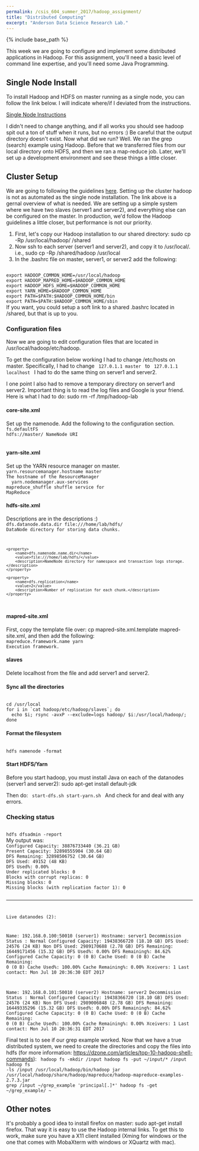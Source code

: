 ```yaml
---
permalink: /csis_604_summer_2017/hadoop_assignment/
title: "Distributed Computing"
excerpt: "Anderson Data Science Research Lab."
---
```


{% include base_path %}

This week we are going to configure and implement some distributed applications in Hadoop. For this assignment, you'll need a basic level of command line expertise, and you'll need some Java Programming.

## Single Node Install
To install Hadoop and HDFS on master running as a single node, you can follow the link below. I will indicate where/if I deviated from the instructions.

<a href="https://www.digitalocean.com/community/tutorials/how-to-install-hadoop-in-stand-alone-mode-on-ubuntu-16-04">Single Node Instructions</a>

I didn't need to change anything, and if all works you should see hadoop spit out a ton of stuff when it runs, but no errors :) Be careful that the output directory doesn't exist. Now what did we run? Well. We ran the grep (search) example using Hadoop. Before that we transferred files from our local directory onto HDFS, and then we ran a map-reduce job. Later, we'll set up a development environment and see these things a little closer. 

## Cluster Setup
We are going to following the guidelines <a href="https://hadoop.apache.org/docs/stable/hadoop-project-dist/hadoop-common/ClusterSetup.html">here</a>. Setting up the cluster hadoop is not as automated as the single node installation. The link above is a gernal overview of what is needed. We are setting up a simple system where we have two slaves (server1 and server2), and everything else can be configured on the master. In production, we'd follow the Hadoop guidelines a little closer, but performance is not our priority.

1. First, let's copy our Hadoop installation to our shared directory: sudo cp -Rp /usr/local/hadoop/ /shared
2. Now ssh to each server (server1 and server2), and copy it to /usr/local/. i.e., sudo cp -Rp /shared/hadoop /usr/local
3. In the .bashrc file on master, server1, or server2 add the following:
<code>
export HADOOP_COMMON_HOME=/usr/local/hadoop
export HADOOP_MAPRED_HOME=$HADOOP_COMMON_HOME
export HADOOP_HDFS_HOME=$HADOOP_COMMON_HOME
export YARN_HOME=$HADOOP_COMMON_HOME
export PATH=$PATH:$HADOOP_COMMON_HOME/bin
export PATH=$PATH:$HADOOP_COMMON_HOME/sbin
</code>
If you want, you could setup a soft link to a shared .bashrc located in /shared, but that is up to you.

### Configuration files
Now we are going to edit configuration files that are located in /usr/local/hadoop/etc/hadoop. 

To get the configuration below working I had to change /etc/hosts on master. Specifically, I had to change
<code>
127.0.1.1 master
</code>
to
<code>
127.0.1.1 localhost
</code>
I had to do the same thing on server1 and server2.

I one point I also had to remove a temporary directory on server1 and server2. Important thing is to read the log files and Google is your friend. Here is what I had to do: sudo rm -rf /tmp/hadoop-lab

#### core-site.xml
Set up the namenode. Add the following to the configuration section.
<code>
  <property>
    <name>fs.defaultFS</name>
    <value>hdfs://master/</value>
    <description>NameNode URI</description>
  </property>
</code>

#### yarn-site.xml
Set up the YARN resource manager on master.
<code>
<property>
  <name>yarn.resourcemanager.hostname</name>
  <value>master</value>
  <description>The hostname of the ResourceManager</description>
</property>
<property>
  <name>yarn.nodemanager.aux-services</name>
  <value>mapreduce_shuffle</value>
  <description>shuffle service for MapReduce</description>
</property>
</code>

#### hdfs-site.xml
Descriptions are in the descriptions :)
<code>
    <property>
        <name>dfs.datanode.data.dir</name>
        <value>file:///home/lab/hdfs/</value>
        <description>DataNode directory for storing data chunks.</description>
    </property>

    <property>
        <name>dfs.namenode.name.dir</name>
        <value>file:///home/lab/hdfs/</value>
        <description>NameNode directory for namespace and transaction logs storage.</description>
    </property>

    <property>
        <name>dfs.replication</name>
        <value>2</value>
        <description>Number of replication for each chunk.</description>
    </property>
</code>

#### mapred-site.xml
First, copy the template file over: cp mapred-site.xml.template mapred-site.xml, and then add the following:
<code>
<property>
  <name>mapreduce.framework.name</name>
  <value>yarn</value>
  <description>Execution framework.</description>
</property>
</code>

#### slaves
Delete localhost from the file and add server1 and server2.

#### Sync all the directories
<code>
cd /usr/local
for i in `cat hadoop/etc/hadoop/slaves`; do 
  echo $i; rsync -avxP --exclude=logs hadoop/ $i:/usr/local/hadoop/; 
done
</code>

#### Format the filesystem
<code>
hdfs namenode -format
</code>

#### Start HDFS/Yarn
Before you start hadoop, you must install Java on each of the datanodes (server1 and server2): sudo apt-get install default-jdk

Then do:
<code>
start-dfs.sh
start-yarn.sh
</code>
And check for and deal with any errors.

### Checking status
<code>
hdfs dfsadmin -report
</code>
My output was:
<code>
Configured Capacity: 38876733440 (36.21 GB)
Present Capacity: 32898555904 (30.64 GB)
DFS Remaining: 32898506752 (30.64 GB)
DFS Used: 49152 (48 KB)
DFS Used%: 0.00%
Under replicated blocks: 0
Blocks with corrupt replicas: 0
Missing blocks: 0
Missing blocks (with replication factor 1): 0

-------------------------------------------------
Live datanodes (2):

Name: 192.168.0.100:50010 (server1)
Hostname: server1
Decommission Status : Normal
Configured Capacity: 19438366720 (18.10 GB)
DFS Used: 24576 (24 KB)
Non DFS Used: 2989170688 (2.78 GB)
DFS Remaining: 16449171456 (15.32 GB)
DFS Used%: 0.00%
DFS Remaining%: 84.62%
Configured Cache Capacity: 0 (0 B)
Cache Used: 0 (0 B)
Cache Remaining: 0 (0 B)
Cache Used%: 100.00%
Cache Remaining%: 0.00%
Xceivers: 1
Last contact: Mon Jul 10 20:36:30 EDT 2017


Name: 192.168.0.101:50010 (server2)
Hostname: server2
Decommission Status : Normal
Configured Capacity: 19438366720 (18.10 GB)
DFS Used: 24576 (24 KB)
Non DFS Used: 2989006848 (2.78 GB)
DFS Remaining: 16449335296 (15.32 GB)
DFS Used%: 0.00%
DFS Remaining%: 84.62%
Configured Cache Capacity: 0 (0 B)
Cache Used: 0 (0 B)
Cache Remaining: 0 (0 B)
Cache Used%: 100.00%
Cache Remaining%: 0.00%
Xceivers: 1
Last contact: Mon Jul 10 20:36:31 EDT 2017
</code>

Final test is to see if our grep example worked. Now that we have a true distributed system, we need to create the directories and copy the files into hdfs (for more information: https://dzone.com/articles/top-10-hadoop-shell-commands):
<code>
hadoop fs -mkdir /input
hadoop fs -put ~/input/* /input
hadoop fs -ls /input
/usr/local/hadoop/bin/hadoop jar /usr/local/hadoop/share/hadoop/mapreduce/hadoop-mapreduce-examples-2.7.3.jar grep /input ~/grep_example 'principal[.]*'
hadoop fs -get ~/grep_example/ ~
</code>

## Other notes
It's probably a good idea to install firefox on master: sudo apt-get install firefox. That way it is easy to use the Hadoop internal links. To get this to work, make sure you have a X11 client installed (Xming for windows or the one that comes with MobaXterm with windows or XQuartz with mac).

